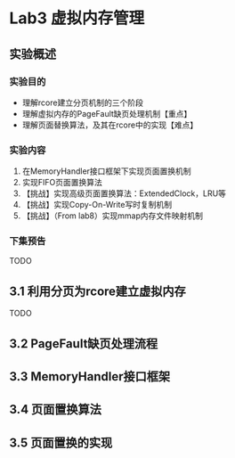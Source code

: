 # Lab3 虚拟内存管理

## 实验概述

### 实验目的

* 理解rcore建立分页机制的三个阶段
* 理解虚拟内存的PageFault缺页处理机制【重点】
* 理解页面替换算法，及其在rcore中的实现【难点】

### 实验内容

1. 在MemoryHandler接口框架下实现页面置换机制
2. 实现FIFO页面置换算法
3. 【挑战】实现高级页面置换算法：ExtendedClock，LRU等
4. 【挑战】实现Copy-On-Write写时复制机制
5. 【挑战】（From lab8）实现mmap内存文件映射机制

### 下集预告

TODO

## 3.1 利用分页为rcore建立虚拟内存

TODO

## 3.2 PageFault缺页处理流程

## 3.3 MemoryHandler接口框架

## 3.4 页面置换算法

## 3.5 页面置换的实现


